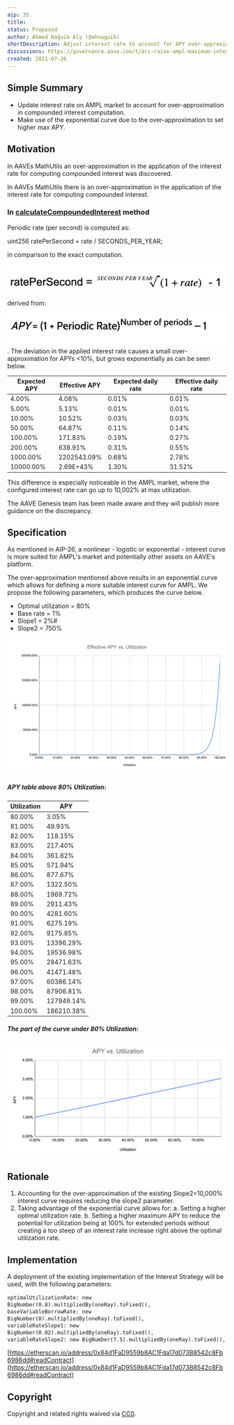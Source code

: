 ```yaml
---
aip: 35
title: 
status: Proposed
author: Ahmed Naguib Aly (@ahnaguib)
shortDescription: Adjust interest rate to account for APY over-approximation
discussions: https://governance.aave.com/t/arc-raise-ampl-maximum-interest-rate/4996
created: 2021-07-26
---
```


## Simple Summary

- Update interest rate on AMPL market to account for over-approximation in compounded interest computation.
- Make use of the exponential curve due to the over-approximation to set higher max APY.


## Motivation

In AAVEs MathUtils an over-approximation in the application of the interest rate for computing compounded interest was discovered. 

In AAVEs MathUtils there is an over-approximation in the application of the interest rate for computing compounded interest.
### In [calculateCompoundedInterest](https://github.com/aave/protocol-v2/blob/baeb455fad42d3160d571bd8d3a795948b72dd85/contracts/protocol/libraries/math/MathUtils.sol#L45) method

Periodic rate (per second) is computed as:

uint256 ratePerSecond = rate / SECONDS_PER_YEAR;

in comparison to the exact computation.

**![|281x35](../assets/AIP-35/rate_per_second.png)**

derived from:
![|269x48](../assets/AIP-35/apy_formula.jpeg).
The deviation in the applied interest rate causes a small over-approximation for APYs <10%, but grows exponentially as can be seen below.

|Expected APY|Effective APY|Expected daily rate|Effective daily rate|
| --- | --- | --- | --- |
|4.00%|4.08%|0.01%|0.01%|
|5.00%|5.13%|0.01%|0.01%|
|10.00%|10.52%|0.03%|0.03%|
|50.00%|64.87%|0.11%|0.14%|
|100.00%|171.83%|0.19%|0.27%|
|200.00%|638.91%|0.31%|0.55%|
|1000.00%|2202543.09%|0.68%|2.78%|
|10000.00%|2.69E+43%|1.30%|31.52%|

This difference is especially noticeable in the AMPL market, where the configured interest rate can go up to 10,002% at max utilization.

The AAVE Genesis team has been made aware and they will publish more guidance on the discrepancy.

## Specification

As mentioned in AIP-26, a nonlinear - logistic or exponential - interest curve is more suited for 
AMPL's market and potentially other assets on AAVE's platform.

The over-approximation mentioned above results in an exponential curve which allows for defining a 
more suitable interest curve for AMPL. We propose the following parameters, which produces the curve below.

* Optimal utilization = 80%
* Base rate = 1%
* Slope1 = 2%#
* Slope2 = 750%


![|624x384](../assets/AIP-35/curve.png "Chart")

##### APY table above 80% Utilization:

|Utilization|APY|
|---|---|
|80.00%|3.05%|
|81.00%|49.93%|
|82.00%|118.15%|
|83.00%|217.40%|
|84.00%|361.82%|
|85.00%|571.94%|
|86.00%|877.67%|
|87.00%|1322.50%|
|88.00%|1969.72%|
|89.00%|2911.43%|
|90.00%|4281.60%|
|91.00%|6275.19%|
|92.00%|9175.85%|
|93.00%|13396.29%|
|94.00%|19536.98%|
|95.00%|28471.63%|
|96.00%|41471.48%|
|97.00%|60386.14%|
|98.00%|87906.81%|
|99.00%|127949.14%|
|100.00%|186210.38%|

                                           
##### The part of the curve under 80% Utilization:    

**![|624x325](../assets/AIP-35/curve_under_optimal.png "Chart")**

## Rationale

1. Accounting for the over-approximation of the existing Slope2=10,000% interest curve requires reducing the slope2 parameter.
2. Taking advantage of the exponential curve allows for:
  a. Setting a higher optimal utilization rate.
  b. Setting a higher maximum APY to reduce the potential for
     utilization being at 100% for extended periods without creating a too steep of an interest rate increase right above the optimal utilization rate.


## Implementation

A deployment of the existing implementation of the Interest Strategy will be used, with the following parameters:

    optimalUtilizationRate: new BigNumber(0.8).multipliedBy(oneRay).toFixed(),
    baseVariableBorrowRate: new BigNumber(0).multipliedBy(oneRay).toFixed(),
    variableRateSlope1: new BigNumber(0.02).multipliedBy(oneRay).toFixed(),
    variableRateSlope2: new BigNumber(7.5).multipliedBy(oneRay).toFixed(),

[https://etherscan.io/address/0x84d1FaD9559b8AC1Fda17d073B8542c8Fb6986dd#readContract](https://etherscan.io/address/0x84d1FaD9559b8AC1Fda17d073B8542c8Fb6986dd#readContract)

## Copyright

Copyright and related rights waived via [CC0](https://creativecommons.org/publicdomain/zero/1.0/).

